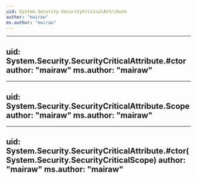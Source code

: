 ```yaml
---
uid: System.Security.SecurityCriticalAttribute
author: "mairaw"
ms.author: "mairaw"
---
```


---
uid: System.Security.SecurityCriticalAttribute.#ctor
author: "mairaw"
ms.author: "mairaw"
---

---
uid: System.Security.SecurityCriticalAttribute.Scope
author: "mairaw"
ms.author: "mairaw"
---

---
uid: System.Security.SecurityCriticalAttribute.#ctor(System.Security.SecurityCriticalScope)
author: "mairaw"
ms.author: "mairaw"
---
